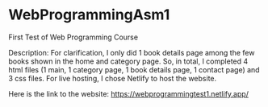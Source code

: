 # WebProgrammingAsm1

First Test of Web Programming Course

Description: For clarification, I only did 1 book details page among the few books shown in the home and category page. So, in total, I completed 4 html files (1 main, 1 category page, 1 book details page, 1 contact page) and 3 css files. For live hosting, I chose Netlify to host the website.

Here is the link to the website: https://webprogrammingtest1.netlify.app/
